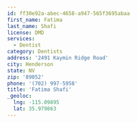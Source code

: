 ```yaml
---
id: ff30e92a-abec-4658-a947-565f3695abaa
first_name: Fatima
last_name: Shafi
license: DMD
services:
  - Dentist
category: Dentists
address: '2491 Kaymin Ridge Road'
city: Henderson
state: NV
zip: '89052'
phone: '(702) 997-5958'
title: 'Fatima Shafi'
_geoloc:
  lng: -115.09895
  lat: 35.979863
---
```

